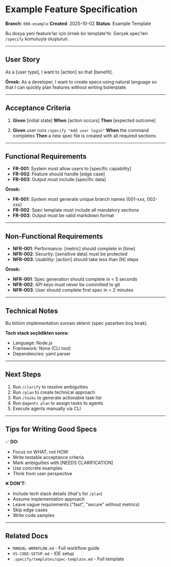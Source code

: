 # Example Feature Specification

**Branch**: `000-example`
**Created**: 2025-10-02
**Status**: Example Template

Bu dosya yeni feature'lar için örnek bir template'tir. Gerçek spec'leri `/specify` komutuyla oluşturun.

---

## User Story

As a [user type], I want to [action] so that [benefit].

**Örnek:**
As a developer, I want to create specs using natural language so that I can quickly plan features without writing boilerplate.

---

## Acceptance Criteria

1. **Given** [initial state]
   **When** [action occurs]
   **Then** [expected outcome]

2. **Given** user runs `/specify "Add user login"`
   **When** the command completes
   **Then** a new spec file is created with all required sections

---

## Functional Requirements

- **FR-001**: System must allow users to [specific capability]
- **FR-002**: Feature should handle [edge case]
- **FR-003**: Output must include [specific data]

**Örnek:**
- **FR-001**: System must generate unique branch names (001-xxx, 002-xxx)
- **FR-002**: Spec template must include all mandatory sections
- **FR-003**: Output must be valid markdown format

---

## Non-Functional Requirements

- **NFR-001**: Performance: [metric] should complete in [time]
- **NFR-002**: Security: [sensitive data] must be protected
- **NFR-003**: Usability: [action] should take less than [N] steps

**Örnek:**
- **NFR-001**: Spec generation should complete in < 5 seconds
- **NFR-002**: API keys must never be committed to git
- **NFR-003**: User should complete first spec in < 2 minutes

---

## Technical Notes

Bu bölüm implementation sonrası eklenir (spec yazarken boş bırak).

**Tech stack seçildikten sonra:**
- Language: Node.js
- Framework: None (CLI tool)
- Dependencies: yaml parser

---

## Next Steps

1. Run `/clarify` to resolve ambiguities
2. Run `/plan` to create technical approach
3. Run `/tasks` to generate actionable task list
4. Run `@agents plan` to assign tasks to agents
5. Execute agents manually via CLI

---

## Tips for Writing Good Specs

✅ **DO:**
- Focus on WHAT, not HOW
- Write testable acceptance criteria
- Mark ambiguities with [NEEDS CLARIFICATION]
- Use concrete examples
- Think from user perspective

❌ **DON'T:**
- Include tech stack details (that's for `/plan`)
- Assume implementation approach
- Leave vague requirements ("fast", "secure" without metrics)
- Skip edge cases
- Write code samples

---

## Related Docs

- `MANUAL-WORKFLOW.md` - Full workflow guide
- `VS-CODE-SETUP.md` - IDE setup
- `.specify/templates/spec-template.md` - Full template
